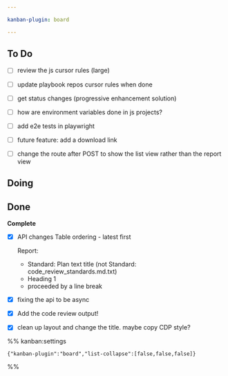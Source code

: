 ```yaml
---

kanban-plugin: board

---
```


## To Do

- [ ] review the js cursor rules (large)
- [ ] update playbook repos cursor rules when done
- [ ] get status changes (progressive enhancement solution)
- [ ] how are environment variables done in js projects?
- [ ] add e2e tests in playwright
- [ ] future feature: add a download link
- [ ] change the route after POST to show the list view rather than the report view


## Doing



## Done

**Complete**
- [x] API changes
	Table ordering - latest first
	
	Report:
	- Standard: Plan text title (not Standard: code_review_standards.md.txt)
	- Heading 1
	- proceeded by a line break
- [x] fixing the api to be async
- [x] Add the code review output!
- [x] clean up layout and change the title. maybe copy CDP style?




%% kanban:settings
```
{"kanban-plugin":"board","list-collapse":[false,false,false]}
```
%%